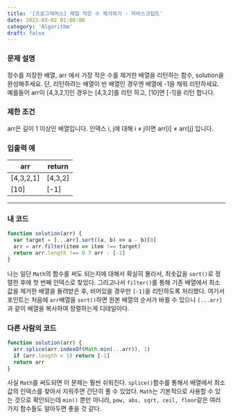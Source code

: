 ```yaml
---
title: '[프로그래머스] 제일 작은 수 제거하기 - 자바스크립트'
date: 2022-03-02 01:00:00
category: 'Algorithm'
draft: false
---
```


### 문제 설명

정수를 저장한 배열, arr 에서 가장 작은 수를 제거한 배열을 리턴하는 함수, solution을 완성해주세요. 단, 리턴하려는 배열이 빈 배열인 경우엔 배열에 -1을 채워 리턴하세요. 예를들어 arr이 [4,3,2,1]인 경우는 [4,3,2]를 리턴 하고, [10]면 [-1]을 리턴 합니다.

### 제한 조건

arr은 길이 1 이상인 배열입니다.
인덱스 i, j에 대해 i ≠ j이면 arr[i] ≠ arr[j] 입니다.

### 입출력 예

| arr       | return  |
| --------- | ------- |
| [4,3,2,1] | [4,3,2] |
| [10]      | [-1]    |

---

### 내 코드

```javascript
function solution(arr) {
  var target = [...arr].sort((a, b) => a - b)[0]
  arr = arr.filter(item => item !== target)
  return arr.length !== 0 ? arr : [-1]
}
```

나는 일단 `Math`의 함수를 써도 되는지에 대해서 확실히 몰라서, 최솟값을 `sort()`로 정렬한 후에 첫 번째 인덱스로 찾았다. 그리고나서 `filter()`를 통해 기존 배열에서 최소 값을 제거한 배열을 돌려받은 후, 비어있을 경우만 `[-1]`을 리턴하도록 처리했다. 여기서 포인트는 처음에 `arr`배열을 `sort()`하면 원본 배열의 순서가 바뀔 수 있으니 `[...arr]`과 같이 배열을 복사하여 정렬하는게 디테일이다.

### 다른 사람의 코드

```javascript
function solution(arr) {
  arr.splice(arr.indexOf(Math.min(...arr)), 1)
  if (arr.length < 1) return [-1]
  return arr
}
```

사실 `Math`를 써도되면 이 문제는 훨씬 쉬워진다. `splice()`함수를 통해서 배열에서 최소 값의 인덱스를 찾아서 지워주면 간단히 풀 수 있었다. `Math`는 기본적으로 사용할 수 있는 것으로 확인되는데 `min()` 뿐만 아니라, `pow, abs, sqrt, ceil, floor`같은 여러가지 함수들도 알아두면 좋을 것 같다.
